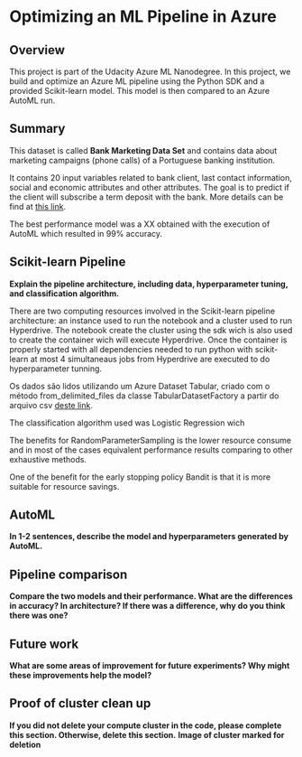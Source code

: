 # Optimizing an ML Pipeline in Azure

## Overview
This project is part of the Udacity Azure ML Nanodegree.
In this project, we build and optimize an Azure ML pipeline using the Python SDK and a provided Scikit-learn model.
This model is then compared to an Azure AutoML run.

## Summary

This dataset is called **Bank Marketing Data Set** and contains data about marketing campaigns (phone calls) of a Portuguese banking institution. 

It contains 20 input variables related to bank client, last contact information, social and economic attributes and other attributes. The goal is to predict if the client will subscribe a term deposit with the bank. More details can be find at [this link](https://archive.ics.uci.edu/ml/datasets/Bank%20Marketing#).

The best performance model was a XX obtained with the execution of AutoML which resulted in 99% accuracy. 

## Scikit-learn Pipeline
**Explain the pipeline architecture, including data, hyperparameter tuning, and classification algorithm.**

There are two computing resources involved in the Scikit-learn pipeline architecture: an instance used to run the notebook and a cluster used to run Hyperdrive. The notebook create the cluster using the sdk wich is also used to create the container wich will execute Hyperdrive. Once the container is properly started with all dependencies needed to run python with scikit-learn at most 4 simultaneaus jobs from Hyperdrive are executed to do hyperparameter tunning.

Os dados são lidos utilizando um Azure Dataset Tabular, criado com o método from_delimited_files da classe TabularDatasetFactory a partir do arquivo csv [deste link](https://automlsamplenotebookdata.blob.core.windows.net/automl-sample-notebook-data/bankmarketing_train.csv).

The classification algorithm used was Logistic Regression wich 

The benefits for RandomParameterSampling is the lower resource consume and in most of the cases equivalent performance results comparing to other exhaustive methods.

One of the benefit for the early stopping policy Bandit is that it is more suitable for resource savings.


## AutoML
**In 1-2 sentences, describe the model and hyperparameters generated by AutoML.**

## Pipeline comparison
**Compare the two models and their performance. What are the differences in accuracy? In architecture? If there was a difference, why do you think there was one?**

## Future work
**What are some areas of improvement for future experiments? Why might these improvements help the model?**

## Proof of cluster clean up
**If you did not delete your compute cluster in the code, please complete this section. Otherwise, delete this section.**
**Image of cluster marked for deletion**
